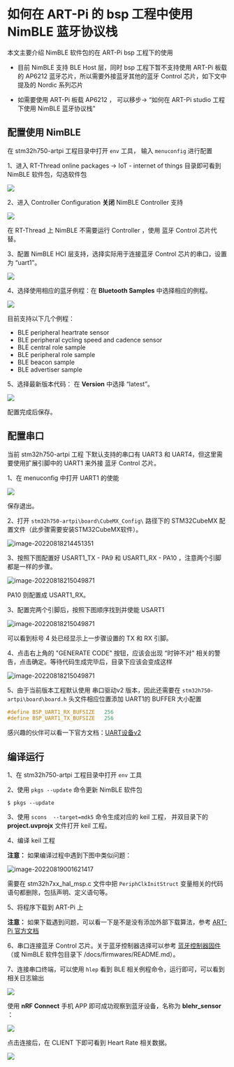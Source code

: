 # 如何在 ART-Pi 的 bsp 工程中使用 NimBLE 蓝牙协议栈

本文主要介绍 NimBLE 软件包的在 ART-Pi bsp 工程下的使用

-   目前 NimBLE 支持 BLE Host 层，同时 bsp 工程下暂不支持使用 ART-Pi 板载的 AP6212 蓝牙芯片，所以需要外接蓝牙其他的蓝牙 Control 芯片，如下文中提及的 Nordic 系列芯片

-   如需要使用 ART-Pi 板载 AP6212 ， 可以移步-> “如何在 ART-Pi studio 工程下使用 NimBLE 蓝牙协议栈”

## 配置使用 NimBLE

在 stm32h750-artpi 工程目录中打开 `env` 工具， 输入 `menuconfig` 进行配置

1、进入 RT-Thread online packages → IoT - internet of things 目录即可看到 NimBLE 软件包，勾选软件包

![](./figures/bsp-nimble-using.png)

2、进入 Controller Configuration **关闭** NimBLE Controller 支持

![](./figures/bsp-nimble-controller.png)

在 RT-Thread 上 NimBLE 不需要运行 Controller ，使用 蓝牙 Control 芯片代替。

3、配置 NimBLE HCI 层支持，选择实际用于连接蓝牙 Control 芯片的串口，设置为 “uart1”。

![](./figures/bsp-nimble-hci-uart.png)

4、选择使用相应的蓝牙例程：在 **Bluetooth Samples** 中选择相应的例程。

![](./figures/bsp-nimble-samples.png)

目前支持以下几个例程：

-   BLE peripheral heartrate sensor
-   BLE peripheral cycling speed and cadence sensor
-   BLE central role sample
-   BLE peripheral role sample
-   BLE beacon sample
-   BLE advertiser sample

5、选择最新版本代码： 在 **Version** 中选择 “latest”。

![](./figures/bsp-nimble-version.png)

配置完成后保存。

## 配置串口

当前 stm32h750-artpi 工程 下默认支持的串口有 UART3 和 UART4，但这里需要使用扩展引脚中的 UART1 来外接 蓝牙 Control 芯片。

1、在 menuconfig 中打开 UART1 的使能

![](./figures/bsp-menuconfig-uart.png)

保存退出。

2、打开 `stm32h750-artpi\board\CubeMX_Config\` 路径下的 STM32CubeMX 配置文件（此步骤需要安装STM32CubeMX软件）。

![image-20220818214451351](figures/cubemx-open.png)

3、按照下图配置好 USART1_TX - PA9 和 USART1_RX - PA10  ，注意两个引脚都是一样的步骤。

![image-20220818215049871](figures/cubemx-uart-pin.png)

PA10 则配置成 USART1_RX。

3、配置完两个引脚后，按照下图顺序找到并使能 USART1

![image-20220818215049871](figures/cubemx-uart-work.png)

可以看到标号 4 处已经显示上一步骤设置的 TX 和 RX 引脚。

4、点击右上角的 "GENERATE CODE" 按钮，应该会出现 “时钟不对” 相关的警告，点击确定。等待代码生成完毕后，目录下应该会变成这样

![image-20220818215049871](figures/cubemx-dir.png)

5、由于当前版本工程默认使用 串口驱动v2 版本，因此还需要在 `stm32h750-artpi\board\board.h` 头文件相应位置添加 UART1的 BUFFER 大小配置

```c
#define BSP_UART1_RX_BUFSIZE   256
#define BSP_UART1_TX_BUFSIZE   256
```

感兴趣的伙伴可以看一下官方文档：[UART设备v2](https://www.rt-thread.org/document/site/#/rt-thread-version/rt-thread-standard/programming-manual/device/uart/uart_v2/uart)

## 编译运行

1、在 stm32h750-artpi 工程目录中打开 `env` 工具

2、使用 `pkgs --update` 命令更新 NimBLE 软件包

```shell
$ pkgs --update
```

3、使用 `scons  --target=mdk5` 命令生成对应的 keil 工程， 并双目录下的 **project.uvprojx** 文件打开 keil 工程。

4、编译 keil 工程

**注意：** 如果编译过程中遇到下图中类似问题：

![image-20220819001621417](figures/keil-error.png)

需要在 stm32h7xx_hal_msp.c 文件中把 `PeriphClkInitStruct` 变量相关的代码语句都删除，包括声明、定义语句等。

5、将程序下载到 ART-Pi 上

**注意：** 如果下载遇到问题，可以看一下是不是没有添加外部下载算法，参考 [ART-Pi 官方文档](https://github.com/RT-Thread-Studio/sdk-bsp-stm32h750-realthread-artpi/blob/master/documents/UM5005-RT-Thread%20ART-Pi%20%E5%B8%B8%E8%A7%81%E9%97%AE%E9%A2%98%E8%A7%A3%E7%AD%94.md)

6、串口连接蓝牙 Control 芯片。关于蓝牙控制器选择可以参考 [蓝牙控制器固件](https://github.com/RT-Thread-packages/nimble/tree/master/docs/firmwares) （或 NimBLE 软件包目录下 /docs/firmwares/README.md）。

7、连接串口终端，可以使用 `hlep` 看到 BLE 相关例程命令，运行即可，可以看到相关日志输出

![](./figures/sample-run.png)

使用 **nRF Connect** 手机 APP 即可成功观察到蓝牙设备，名称为 **blehr_sensor** ：

![](./figures/app.jpg)



 点击连接后，在 CLIENT 下即可看到 Heart Rate 相关数据。

![](./figures/app-connect.jpg)

